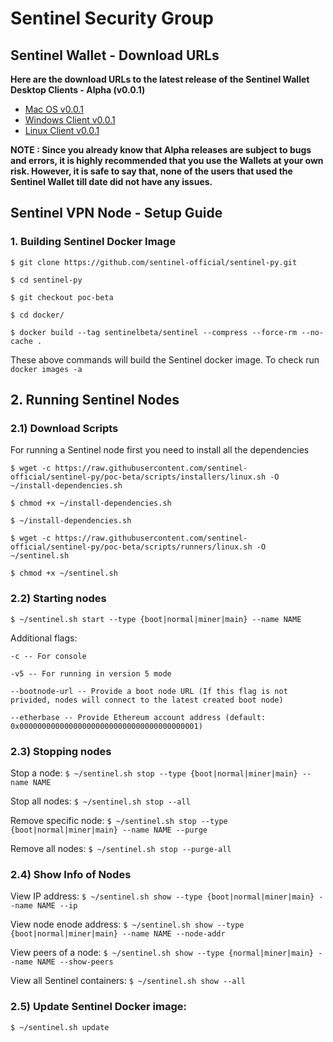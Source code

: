# Sentinel Security Group

## Sentinel Wallet - Download URLs

**Here are the download URLs to the latest release of the Sentinel Wallet Desktop Clients - Alpha (v0.0.1)**
- [  Mac OS v0.0.1 ](https://storage.googleapis.com/sentinel-packages/Sentinel-Wallet_alpha-0.0.1.dmg)
- [  Windows Client v0.0.1 ](https://storage.googleapis.com/sentinel-packages/Sentinel-Wallet_alpha-0.0.1_Installer.exe)
- [  Linux Client v0.0.1 ](https://storage.googleapis.com/sentinel-packages/Sentinel-Wallet_alpha-0.0.1_amd64.deb)

**NOTE : Since you already know that Alpha releases are subject to bugs and errors, it is highly recommended that you use the Wallets at your own risk. However, it is safe to say that, none of the users that used the Sentinel Wallet till date did not have any issues.**

## Sentinel VPN Node - Setup Guide

### 1. Building Sentinel Docker Image

`$ git clone https://github.com/sentinel-official/sentinel-py.git`

`$ cd sentinel-py`

`$ git checkout poc-beta`

`$ cd docker/`

`$ docker build --tag sentinelbeta/sentinel --compress --force-rm --no-cache .`

These above commands will build the Sentinel docker image. To check run `docker images -a`

## 2. Running Sentinel Nodes

### 2.1) Download Scripts

For running a Sentinel node first you need to install all the dependencies

`$ wget -c https://raw.githubusercontent.com/sentinel-official/sentinel-py/poc-beta/scripts/installers/linux.sh -O ~/install-dependencies.sh`

`$ chmod +x ~/install-dependencies.sh`

`$ ~/install-dependencies.sh`

`$ wget -c https://raw.githubusercontent.com/sentinel-official/sentinel-py/poc-beta/scripts/runners/linux.sh -O ~/sentinel.sh`

`$ chmod +x ~/sentinel.sh`

### 2.2) Starting nodes

`$ ~/sentinel.sh start --type {boot|normal|miner|main} --name NAME`

Additional flags:

`-c -- For console`

`-v5 -- For running in version 5 mode`

`--bootnode-url -- Provide a boot node URL (If this flag is not privided, nodes will connect to the latest created boot node)`

`--etherbase -- Provide Ethereum account address (default: 0x0000000000000000000000000000000000000001)`

### 2.3) Stopping nodes

Stop a node: `$ ~/sentinel.sh stop --type {boot|normal|miner|main} --name NAME`

Stop all nodes: `$ ~/sentinel.sh stop --all`

Remove specific node: `$ ~/sentinel.sh stop --type {boot|normal|miner|main} --name NAME --purge`

Remove all nodes: `$ ~/sentinel.sh stop --purge-all`

### 2.4) Show Info of Nodes

View IP address: `$ ~/sentinel.sh show --type {boot|normal|miner|main} --name NAME --ip`

View node enode address: `$ ~/sentinel.sh show --type {boot|normal|miner|main} --name NAME --node-addr`

View peers of a node: `$ ~/sentinel.sh show --type {normal|miner|main} --name NAME --show-peers`

View all Sentinel containers: `$ ~/sentinel.sh show --all`

### 2.5) Update Sentinel Docker image:

`$ ~/sentinel.sh update`
